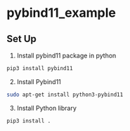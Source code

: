 # pybind11_example

## Set Up

1. Install pybind11 package in python

```bash
pip3 install pybind11
```

2. Install Pybind11 

```bash
sudo apt-get install python3-pybind11
```

3. Install Python library

```bash
pip3 install .
```

